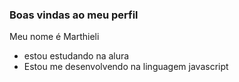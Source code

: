 ### Boas vindas ao meu perfil
Meu nome é Marthieli
- estou estudando na alura
- Estou me desenvolvendo na linguagem javascript
